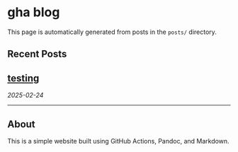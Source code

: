 # gha blog

This page is automatically generated from posts in the `posts/` directory.

## Recent Posts

## [testing](posts_html/2025-02-24_testing.html)

*2025-02-24*

---



## About

This is a simple website built using GitHub Actions, Pandoc, and Markdown.
